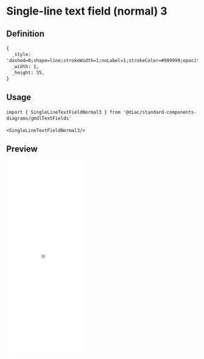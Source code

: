 # Single-line text field (normal) 3

## Definition

```
{
  _style: 'dashed=0;shape=line;strokeWidth=1;noLabel=1;strokeColor=#999999;opacity=80;',
  _width: 1,
  _height: 35,
}
```

## Usage

```
import { SingleLineTextFieldNormal3 } from '@diac/standard-components-diagrams/gmdlTextFields'

<SingleLineTextFieldNormal3/>
```

## Preview

<img src="./single-line-text-field-normal-3.png" width="200"/>
